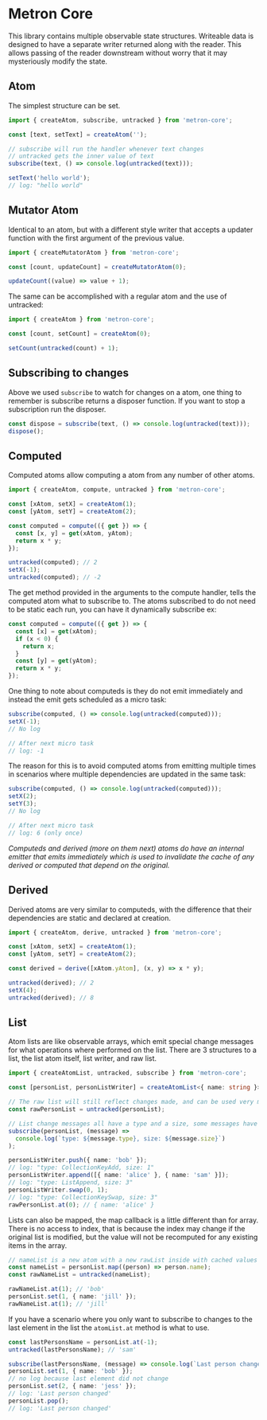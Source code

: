 # Metron Core

This library contains multiple observable state structures. Writeable data is designed to have a separate writer returned along with the reader. This allows passing of the reader downstream without worry that it may mysteriously modify the state.

## Atom

The simplest structure can be set.

```ts
import { createAtom, subscribe, untracked } from 'metron-core';

const [text, setText] = createAtom('');

// subscribe will run the handler whenever text changes
// untracked gets the inner value of text
subscribe(text, () => console.log(untracked(text)));

setText('hello world');
// log: "hello world"
```

## Mutator Atom

Identical to an atom, but with a different style writer that accepts a updater function with the first argument of the previous value.

```ts
import { createMutatorAtom } from 'metron-core';

const [count, updateCount] = createMutatorAtom(0);

updateCount((value) => value + 1);
```

The same can be accomplished with a regular atom and the use of untracked:

```ts
import { createAtom } from 'metron-core';

const [count, setCount] = createAtom(0);

setCount(untracked(count) + 1);
```

## Subscribing to changes

Above we used `subscribe` to watch for changes on a atom, one thing to remember is subscribe returns a disposer function. If you want to stop a subscription run the disposer.

```ts
const dispose = subscribe(text, () => console.log(untracked(text)));
dispose();
```

## Computed

Computed atoms allow computing a atom from any number of other atoms.

```ts
import { createAtom, compute, untracked } from 'metron-core';

const [xAtom, setX] = createAtom(1);
const [yAtom, setY] = createAtom(2);

const computed = compute(({ get }) => {
  const [x, y] = get(xAtom, yAtom);
  return x * y;
});

untracked(computed); // 2
setX(-1);
untracked(computed); // -2
```

The get method provided in the arguments to the compute handler, tells the computed atom what to subscribe to. The atoms subscribed to do not need to be static each run, you can have it dynamically subscribe ex:

```ts
const computed = compute(({ get }) => {
  const [x] = get(xAtom);
  if (x < 0) {
    return x;
  }
  const [y] = get(yAtom);
  return x * y;
});
```

One thing to note about computeds is they do not emit immediately and instead the emit gets scheduled as a micro task:

```ts
subscribe(computed, () => console.log(untracked(computed)));
setX(-1);
// No log

// After next micro task
// log: -1
```

The reason for this is to avoid computed atoms from emitting multiple times in scenarios where multiple dependencies are updated in the same task:

```ts
subscribe(computed, () => console.log(untracked(computed)));
setX(2);
setY(3);
// No log

// After next micro task
// log: 6 (only once)
```

_Computeds and derived (more on them next) atoms do have an internal emitter that emits immediately which is used to invalidate the cache of any derived or computed that depend on the original._

## Derived

Derived atoms are very similar to computeds, with the difference that their dependencies are static and declared at creation.

```ts
import { createAtom, derive, untracked } from 'metron-core';

const [xAtom, setX] = createAtom(1);
const [yAtom, setY] = createAtom(2);

const derived = derive([xAtom.yAtom], (x, y) => x * y);

untracked(derived); // 2
setX(4);
untracked(derived); // 8
```

## List

Atom lists are like observable arrays, which emit special change messages for what operations where performed on the list. There are 3 structures to a list, the list atom itself, list writer, and raw list.

```ts
import { createAtomList, untracked, subscribe } from 'metron-core';

const [personList, personListWriter] = createAtomList<{ name: string }>();

// The raw list will still reflect changes made, and can be used very much like a normal array.
const rawPersonList = untracked(personList);

// List change messages all have a type and a size, some messages have more details depending on the type.
subscribe(personList, (message) =>
  console.log(`type: ${message.type}, size: ${message.size}`)
);

personListWriter.push({ name: 'bob' });
// log: "type: CollectionKeyAdd, size: 1"
personListWriter.append([{ name: 'alice' }, { name: 'sam' }]);
// log: "type: ListAppend, size: 3"
personListWriter.swap(0, 1);
// log: "type: CollectionKeySwap, size: 3"
rawPersonList.at(0); // { name: 'alice' }
```

Lists can also be mapped, the map callback is a little different than for array. There is no access to index, that is because the index may change if the original list is modified, but the value will not be recomputed for any existing items in the array.

```ts
// nameList is a new atom with a new rawList inside with cached values for each mapped item
const nameList = personList.map((person) => person.name);
const rawNameList = untracked(nameList);

rawNameList.at(1); // 'bob'
personList.set(1, { name: 'jill' });
rawNameList.at(1); // 'jill'
```

If you have a scenario where you only want to subscribe to changes to the last element in the list the `atomList.at` method is what to use.

```ts
const lastPersonsName = personList.at(-1);
untracked(lastPersonsName); // 'sam'

subscribe(lastPersonsName, (message) => console.log(`Last person changed`));
personList.set(1, { name: 'bob' });
// no log because last element did not change
personList.set(2, { name: 'jess' });
// log: 'Last person changed'
personList.pop();
// log: 'Last person changed'
```
